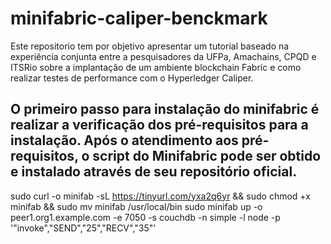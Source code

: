 # minifabric-caliper-benckmark

Este repositorio tem por objetivo apresentar um tutorial baseado na experiência conjunta entre a pesquisadores da UFPa, Amachains, CPQD e ITSRio sobre a implantação de um ambiente blockchain Fabric e como realizar testes de performance com o Hyperledger Caliper.

## O primeiro passo para instalação do minifabric é realizar a verificação dos pré-requisitos para a instalação. Após o atendimento aos pré-requisitos, o script do Minifabric pode ser obtido e instalado através de seu repositório oficial.

sudo curl -o minifab -sL https://tinyurl.com/yxa2q6yr && sudo chmod +x minifab && sudo mv minifab /usr/local/bin
sudo minifab up -o peer1.org1.example.com -e 7050 -s couchdb -n simple -l node -p '"invoke","SEND","25","RECV","35"' 

